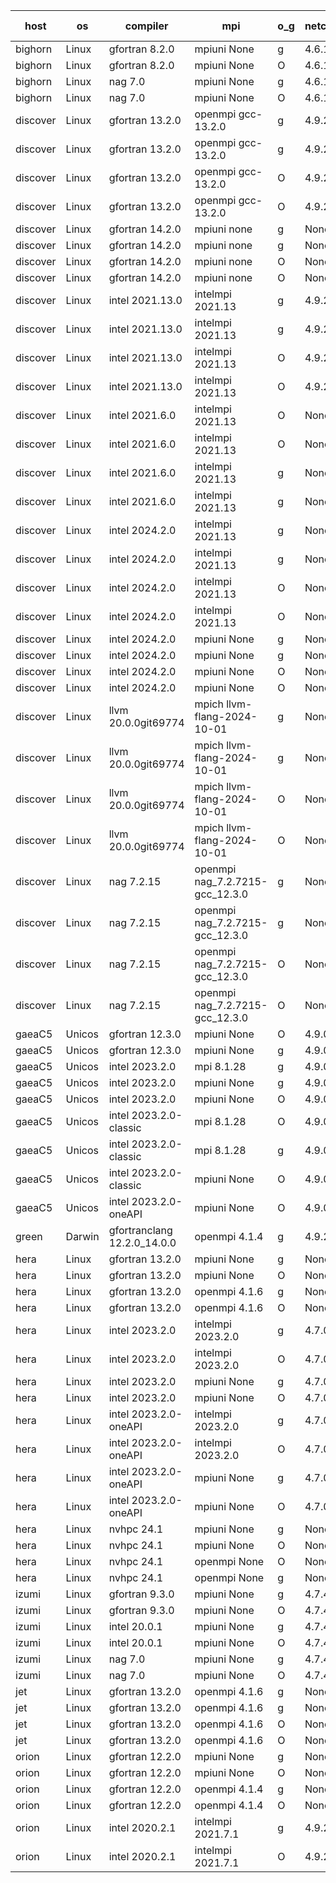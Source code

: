 

| host     | os       | compiler                              | mpi                      | o_g        | netcdf        | build       | u_pass          | u_fail          | s_pass            | s_fail            | e_pass             | e_fail             | nuopc_pass       | nuopc_fail       | artifacts link          |
|----------|----------|---------------------------------------|--------------------------|------------|---------------|-------------|-----------------|-----------------|-------------------|-------------------|--------------------|--------------------|------------------|------------------|-------------------------|
| bighorn | Linux | gfortran 8.2.0 | mpiuni None  | g | 4.6.1  | PASS | 12516 | 0 | 9 | 0 | 43 | 0 | None | None | <a href="https://github.com/esmf-org/esmf-test-artifacts/tree/d5ad85005f65b957ddcf219cc020ed265f89a060/develop/gfortran/8.2.0/g/mpiuni/None" target="_blank">d5ad850</a> | 
| bighorn | Linux | gfortran 8.2.0 | mpiuni None  | O | 4.6.1  | PASS | 12516 | 0 | 9 | 0 | 43 | 0 | None | None | <a href="https://github.com/esmf-org/esmf-test-artifacts/tree/7d30ec12a3622842e9fdbab20ec28c01b0907db5/develop/gfortran/8.2.0/O/mpiuni/None" target="_blank">7d30ec1</a> | 
| bighorn | Linux | nag 7.0 | mpiuni None  | g | 4.6.1  | PASS | 12516 | 0 | 9 | 0 | 43 | 0 | None | None | <a href="https://github.com/esmf-org/esmf-test-artifacts/tree/c85e5de7b952da28fecd1eab5ab42cb76f3304f6/develop/nag/7.0/g/mpiuni/None" target="_blank">c85e5de</a> | 
| bighorn | Linux | nag 7.0 | mpiuni None  | O | 4.6.1  | PASS | 12516 | 0 | 9 | 0 | 43 | 0 | None | None | <a href="https://github.com/esmf-org/esmf-test-artifacts/tree/e9aa56572ba1afb0968504f1e5a2a1a6263f32a4/develop/nag/7.0/O/mpiuni/None" target="_blank">e9aa565</a> | 
| discover | Linux | gfortran 13.2.0 | openmpi gcc-13.2.0  | g | 4.9.2  | PASS | 14185 | 0 | 51 | 0 | 80 | 0 | 56 | 0 | <a href="https://github.com/esmf-org/esmf-test-artifacts/tree/b85628f9228059303cc03f2cee55b09e8d204ad6/develop/gfortran/13.2.0/g/openmpi/gcc-13.2.0" target="_blank">b85628f</a> | 
| discover | Linux | gfortran 13.2.0 | openmpi gcc-13.2.0  | g | 4.9.2  | PASS | None | None | None | None | None | None | None | None | <a href="https://github.com/esmf-org/esmf-test-artifacts/tree/de6e8d5495d2698796a217e86a2b88de2067debd/develop/gfortran/13.2.0/g/openmpi/gcc-13.2.0" target="_blank">de6e8d5</a> | 
| discover | Linux | gfortran 13.2.0 | openmpi gcc-13.2.0  | O | 4.9.2  | PASS | 14185 | 0 | 51 | 0 | 80 | 0 | 56 | 0 | <a href="https://github.com/esmf-org/esmf-test-artifacts/tree/493fc0d221d224447f4216039b189d46c6d50f55/develop/gfortran/13.2.0/O/openmpi/gcc-13.2.0" target="_blank">493fc0d</a> | 
| discover | Linux | gfortran 13.2.0 | openmpi gcc-13.2.0  | O | 4.9.2  | PASS | None | None | None | None | None | None | None | None | <a href="https://github.com/esmf-org/esmf-test-artifacts/tree/59a6490cb439da57169bf9302e555e3743635efa/develop/gfortran/13.2.0/O/openmpi/gcc-13.2.0" target="_blank">59a6490</a> | 
| discover | Linux | gfortran 14.2.0 | mpiuni none  | g | None  | PASS | 12516 | 0 | 9 | 0 | 43 | 0 | None | None | <a href="https://github.com/esmf-org/esmf-test-artifacts/tree/01b9d5bb2b02d5af58636106f5d195f038b41eda/develop/gfortran/14.2.0/g/mpiuni/none" target="_blank">01b9d5b</a> | 
| discover | Linux | gfortran 14.2.0 | mpiuni none  | g | None  | PASS | None | None | None | None | None | None | None | None | <a href="https://github.com/esmf-org/esmf-test-artifacts/tree/eda2b62da62c0076a2abb1628c3d1b946f9ae317/develop/gfortran/14.2.0/g/mpiuni/none" target="_blank">eda2b62</a> | 
| discover | Linux | gfortran 14.2.0 | mpiuni none  | O | None  | PASS | 12516 | 0 | 9 | 0 | 43 | 0 | None | None | <a href="https://github.com/esmf-org/esmf-test-artifacts/tree/545532672dfe56bcb5e30b2a346c9e543c92a94a/develop/gfortran/14.2.0/O/mpiuni/none" target="_blank">5455326</a> | 
| discover | Linux | gfortran 14.2.0 | mpiuni none  | O | None  | PASS | None | None | None | None | None | None | None | None | <a href="https://github.com/esmf-org/esmf-test-artifacts/tree/181a074dd6db5fcc8dac60b6fe3732ce49166995/develop/gfortran/14.2.0/O/mpiuni/none" target="_blank">181a074</a> | 
| discover | Linux | intel 2021.13.0 | intelmpi 2021.13  | g | 4.9.2  | PASS | 14185 | 0 | 51 | 0 | 80 | 0 | 56 | 0 | <a href="https://github.com/esmf-org/esmf-test-artifacts/tree/6255b90a7a527b3527a02025f43f683c4e95bc15/develop/intel/2021.13.0/g/intelmpi/2021.13" target="_blank">6255b90</a> | 
| discover | Linux | intel 2021.13.0 | intelmpi 2021.13  | g | 4.9.2  | PASS | None | None | None | None | None | None | None | None | <a href="https://github.com/esmf-org/esmf-test-artifacts/tree/0b17ea357c99a46c5842ec2b60fe644db13dfb10/develop/intel/2021.13.0/g/intelmpi/2021.13" target="_blank">0b17ea3</a> | 
| discover | Linux | intel 2021.13.0 | intelmpi 2021.13  | O | 4.9.2  | PASS | 14185 | 0 | 51 | 0 | 80 | 0 | 56 | 0 | <a href="https://github.com/esmf-org/esmf-test-artifacts/tree/d1da569248e4cdaf991b6b226dd16403833e7538/develop/intel/2021.13.0/O/intelmpi/2021.13" target="_blank">d1da569</a> | 
| discover | Linux | intel 2021.13.0 | intelmpi 2021.13  | O | 4.9.2  | PASS | None | None | None | None | None | None | None | None | <a href="https://github.com/esmf-org/esmf-test-artifacts/tree/44ce703979a9dd6b566eabf7d5f87e90873d2194/develop/intel/2021.13.0/O/intelmpi/2021.13" target="_blank">44ce703</a> | 
| discover | Linux | intel 2021.6.0 | intelmpi 2021.13  | O | None  | PASS | 14185 | 0 | 51 | 0 | 80 | 0 | 56 | 0 | <a href="https://github.com/esmf-org/esmf-test-artifacts/tree/87fc0ba39d6162938cca332c436fb7443824c89d/develop/intel/2021.6.0/O/intelmpi/2021.13" target="_blank">87fc0ba</a> | 
| discover | Linux | intel 2021.6.0 | intelmpi 2021.13  | O | None  | PASS | None | None | None | None | None | None | None | None | <a href="https://github.com/esmf-org/esmf-test-artifacts/tree/050a2e04ec259090161c0b7e0ed66e051d1ad2ed/develop/intel/2021.6.0/O/intelmpi/2021.13" target="_blank">050a2e0</a> | 
| discover | Linux | intel 2021.6.0 | intelmpi 2021.13  | g | None  | PASS | 14185 | 0 | 51 | 0 | 80 | 0 | 56 | 0 | <a href="https://github.com/esmf-org/esmf-test-artifacts/tree/975dec96186ac9d8b85e5ca2bc1f993bfa0135a6/develop/intel/2021.6.0/g/intelmpi/2021.13" target="_blank">975dec9</a> | 
| discover | Linux | intel 2021.6.0 | intelmpi 2021.13  | g | None  | PASS | None | None | None | None | None | None | None | None | <a href="https://github.com/esmf-org/esmf-test-artifacts/tree/4ed0ebe85e0a71283e5c3d8e2a8351bfbefe4aef/develop/intel/2021.6.0/g/intelmpi/2021.13" target="_blank">4ed0ebe</a> | 
| discover | Linux | intel 2024.2.0 | intelmpi 2021.13  | g | None  | PASS | 14184 | 1 | 51 | 0 | 80 | 0 | 56 | 0 | <a href="https://github.com/esmf-org/esmf-test-artifacts/tree/3273a8fb0f9683f583c20ff74acf3cd67edba76a/develop/intel/2024.2.0/g/intelmpi/2021.13" target="_blank">3273a8f</a> | 
| discover | Linux | intel 2024.2.0 | intelmpi 2021.13  | g | None  | PASS | None | None | None | None | None | None | None | None | <a href="https://github.com/esmf-org/esmf-test-artifacts/tree/101aae5e85a9e9dbe1c8cc251d1e10cacff91e7f/develop/intel/2024.2.0/g/intelmpi/2021.13" target="_blank">101aae5</a> | 
| discover | Linux | intel 2024.2.0 | intelmpi 2021.13  | O | None  | PASS | 14185 | 0 | 51 | 0 | 80 | 0 | 56 | 0 | <a href="https://github.com/esmf-org/esmf-test-artifacts/tree/f6c54cb00d2076d97d2c9d61c1c9597a62165ec9/develop/intel/2024.2.0/O/intelmpi/2021.13" target="_blank">f6c54cb</a> | 
| discover | Linux | intel 2024.2.0 | intelmpi 2021.13  | O | None  | PASS | None | None | None | None | None | None | None | None | <a href="https://github.com/esmf-org/esmf-test-artifacts/tree/34c77b18839a222e30d36d1757202109ea91a526/develop/intel/2024.2.0/O/intelmpi/2021.13" target="_blank">34c77b1</a> | 
| discover | Linux | intel 2024.2.0 | mpiuni None  | g | None  | PASS | 12515 | 1 | 9 | 0 | 43 | 0 | None | None | <a href="https://github.com/esmf-org/esmf-test-artifacts/tree/9506862e1ac18bf5806658a2450b7acfbf2d0a27/develop/intel/2024.2.0/g/mpiuni/None" target="_blank">9506862</a> | 
| discover | Linux | intel 2024.2.0 | mpiuni None  | g | None  | PASS | None | None | None | None | None | None | None | None | <a href="https://github.com/esmf-org/esmf-test-artifacts/tree/8a07f9cd816992904d287291ded2144be780d171/develop/intel/2024.2.0/g/mpiuni/None" target="_blank">8a07f9c</a> | 
| discover | Linux | intel 2024.2.0 | mpiuni None  | O | None  | PASS | None | None | None | None | None | None | None | None | <a href="https://github.com/esmf-org/esmf-test-artifacts/tree/ca40fbf2dc8a4da8f752c0b5492fc1dae927dc98/develop/intel/2024.2.0/O/mpiuni/None" target="_blank">ca40fbf</a> | 
| discover | Linux | intel 2024.2.0 | mpiuni None  | O | None  | PASS | None | None | None | None | None | None | None | None | <a href="https://github.com/esmf-org/esmf-test-artifacts/tree/e45568dbfb114003222c28fe385332f2a684ac3a/develop/intel/2024.2.0/O/mpiuni/None" target="_blank">e45568d</a> | 
| discover | Linux | llvm 20.0.0git69774 | mpich llvm-flang-2024-10-01  | g | None  | PASS | 14149 | 36 | 18 | 33 | 76 | 4 | 18 | 38 | <a href="https://github.com/esmf-org/esmf-test-artifacts/tree/2d8da200894b1981a4a93c46d2b76d33244c84af/develop/llvm/20.0.0git69774/g/mpich/llvm-flang-2024-10-01" target="_blank">2d8da20</a> | 
| discover | Linux | llvm 20.0.0git69774 | mpich llvm-flang-2024-10-01  | g | None  | PASS | None | None | None | None | None | None | None | None | <a href="https://github.com/esmf-org/esmf-test-artifacts/tree/0eb98ba0c81aedc750b7882f79ac75b71b4c41ed/develop/llvm/20.0.0git69774/g/mpich/llvm-flang-2024-10-01" target="_blank">0eb98ba</a> | 
| discover | Linux | llvm 20.0.0git69774 | mpich llvm-flang-2024-10-01  | O | None  | PASS | 14147 | 38 | 18 | 33 | 76 | 4 | 17 | 39 | <a href="https://github.com/esmf-org/esmf-test-artifacts/tree/de212b394010ae2465dd17d4111b79b231194a41/develop/llvm/20.0.0git69774/O/mpich/llvm-flang-2024-10-01" target="_blank">de212b3</a> | 
| discover | Linux | llvm 20.0.0git69774 | mpich llvm-flang-2024-10-01  | O | None  | PASS | None | None | None | None | None | None | None | None | <a href="https://github.com/esmf-org/esmf-test-artifacts/tree/2bd424b6f35f74143bbb781dad101ab19fe666ea/develop/llvm/20.0.0git69774/O/mpich/llvm-flang-2024-10-01" target="_blank">2bd424b</a> | 
| discover | Linux | nag 7.2.15 | openmpi nag_7.2.7215-gcc_12.3.0  | g | None  | PASS | 14185 | 0 | 51 | 0 | 80 | 0 | 56 | 0 | <a href="https://github.com/esmf-org/esmf-test-artifacts/tree/e58db532624fa43f80fe92373afc8daf32bceb88/develop/nag/7.2.15/g/openmpi/nag_7.2.7215-gcc_12.3.0" target="_blank">e58db53</a> | 
| discover | Linux | nag 7.2.15 | openmpi nag_7.2.7215-gcc_12.3.0  | g | None  | PASS | None | None | None | None | None | None | None | None | <a href="https://github.com/esmf-org/esmf-test-artifacts/tree/b1b2e18962728d54ed8d20f07f923e8ef572dc66/develop/nag/7.2.15/g/openmpi/nag_7.2.7215-gcc_12.3.0" target="_blank">b1b2e18</a> | 
| discover | Linux | nag 7.2.15 | openmpi nag_7.2.7215-gcc_12.3.0  | O | None  | PASS | 14169 | 16 | 51 | 0 | 80 | 0 | 56 | 0 | <a href="https://github.com/esmf-org/esmf-test-artifacts/tree/a08190c1b686219dd1a6103dc0493bada4ea9469/develop/nag/7.2.15/O/openmpi/nag_7.2.7215-gcc_12.3.0" target="_blank">a08190c</a> | 
| discover | Linux | nag 7.2.15 | openmpi nag_7.2.7215-gcc_12.3.0  | O | None  | PASS | None | None | None | None | None | None | None | None | <a href="https://github.com/esmf-org/esmf-test-artifacts/tree/8ed65fd8864f7fc9a8ae320a74040f6a56e1b105/develop/nag/7.2.15/O/openmpi/nag_7.2.7215-gcc_12.3.0" target="_blank">8ed65fd</a> | 
| gaeaC5 | Unicos | gfortran 12.3.0 | mpiuni None  | O | 4.9.0  | PASS | 12516 | 0 | 9 | 0 | 43 | 0 | None | None | <a href="https://github.com/esmf-org/esmf-test-artifacts/tree/349d02ea4c609fc84d965711275e035f4bddf008/develop/gfortran/12.3.0/O/mpiuni/None" target="_blank">349d02e</a> | 
| gaeaC5 | Unicos | gfortran 12.3.0 | mpiuni None  | g | 4.9.0  | PASS | 12516 | 0 | 9 | 0 | 43 | 0 | None | None | <a href="https://github.com/esmf-org/esmf-test-artifacts/tree/6df4658d3e037630bfd5d57649480921309b645c/develop/gfortran/12.3.0/g/mpiuni/None" target="_blank">6df4658</a> | 
| gaeaC5 | Unicos | intel 2023.2.0 | mpi 8.1.28  | g | 4.9.0  | PASS | None | None | None | None | None | None | None | None | <a href="https://github.com/esmf-org/esmf-test-artifacts/tree/c68a8ef8ed024b4764cccd625ef486aae2d709d7/develop/intel/2023.2.0/g/mpi/8.1.28" target="_blank">c68a8ef</a> | 
| gaeaC5 | Unicos | intel 2023.2.0 | mpiuni None  | g | 4.9.0  | PASS | 12516 | 0 | 9 | 0 | 43 | 0 | None | None | <a href="https://github.com/esmf-org/esmf-test-artifacts/tree/91ecc8d71d56a97b6e2acce2ca9c7a08ac6ca132/develop/intel/2023.2.0/g/mpiuni/None" target="_blank">91ecc8d</a> | 
| gaeaC5 | Unicos | intel 2023.2.0 | mpiuni None  | O | 4.9.0  | PASS | 12516 | 0 | 9 | 0 | 43 | 0 | None | None | <a href="https://github.com/esmf-org/esmf-test-artifacts/tree/d1941a0a58239b7bac0b8fc07a207a615297fb25/develop/intel/2023.2.0/O/mpiuni/None" target="_blank">d1941a0</a> | 
| gaeaC5 | Unicos | intel 2023.2.0-classic | mpi 8.1.28  | O | 4.9.0  | PASS | 14185 | 0 | 51 | 0 | 80 | 0 | 56 | 0 | <a href="https://github.com/esmf-org/esmf-test-artifacts/tree/97df8a0a266510d73fe0acb24b593deafec02868/develop/intel/2023.2.0-classic/O/mpi/8.1.28" target="_blank">97df8a0</a> | 
| gaeaC5 | Unicos | intel 2023.2.0-classic | mpi 8.1.28  | g | 4.9.0  | PASS | None | None | None | None | None | None | None | None | <a href="https://github.com/esmf-org/esmf-test-artifacts/tree/1adf90be2d2765fb1e14f89a73b1a525bac600b9/develop/intel/2023.2.0-classic/g/mpi/8.1.28" target="_blank">1adf90b</a> | 
| gaeaC5 | Unicos | intel 2023.2.0-classic | mpiuni None  | O | 4.9.0  | PASS | None | None | None | None | None | None | None | None | <a href="https://github.com/esmf-org/esmf-test-artifacts/tree/b6b95d7221eba140ea8e9b1007327fe0c3c54de1/develop/intel/2023.2.0-classic/O/mpiuni/None" target="_blank">b6b95d7</a> | 
| gaeaC5 | Unicos | intel 2023.2.0-oneAPI | mpiuni None  | O | 4.9.0  | PASS | 12516 | 0 | 9 | 0 | 43 | 0 | None | None | <a href="https://github.com/esmf-org/esmf-test-artifacts/tree/76f7ddc73cd29dd4dd0db8b8aa85a7b968949826/develop/intel/2023.2.0-oneAPI/O/mpiuni/None" target="_blank">76f7ddc</a> | 
| green | Darwin | gfortranclang 12.2.0_14.0.0 | openmpi 4.1.4  | g | 4.9.2  | PASS | 14185 | 0 | 51 | 0 | 80 | 0 | 56 | 1 | <a href="https://github.com/esmf-org/esmf-test-artifacts/tree/788111505c3641a19bc39857d9669c6fe9bc1bb3/develop/gfortranclang/12.2.0_14.0.0/g/openmpi/4.1.4" target="_blank">7881115</a> | 
| hera | Linux | gfortran 13.2.0 | mpiuni None  | g | None  | PASS | 12516 | 0 | 9 | 0 | 43 | 0 | None | None | <a href="https://github.com/esmf-org/esmf-test-artifacts/tree/3125f5da41d72aa9e1a2270c08978bf6c777d52a/develop/gfortran/13.2.0/g/mpiuni/None" target="_blank">3125f5d</a> | 
| hera | Linux | gfortran 13.2.0 | mpiuni None  | O | None  | PASS | 12516 | 0 | 9 | 0 | 43 | 0 | None | None | <a href="https://github.com/esmf-org/esmf-test-artifacts/tree/f583b1cbf8de9a0e8f789324b2b97b847bbfedda/develop/gfortran/13.2.0/O/mpiuni/None" target="_blank">f583b1c</a> | 
| hera | Linux | gfortran 13.2.0 | openmpi 4.1.6  | g | None  | PASS | 14185 | 0 | 51 | 0 | 80 | 0 | 56 | 0 | <a href="https://github.com/esmf-org/esmf-test-artifacts/tree/1c8b032062a6cdd7d6d269a1b9c3beb00c53ce73/develop/gfortran/13.2.0/g/openmpi/4.1.6" target="_blank">1c8b032</a> | 
| hera | Linux | gfortran 13.2.0 | openmpi 4.1.6  | O | None  | PASS | 14185 | 0 | 51 | 0 | 80 | 0 | 56 | 0 | <a href="https://github.com/esmf-org/esmf-test-artifacts/tree/313038f980fe9403477456cf367ff12fbc0063cd/develop/gfortran/13.2.0/O/openmpi/4.1.6" target="_blank">313038f</a> | 
| hera | Linux | intel 2023.2.0 | intelmpi 2023.2.0  | g | 4.7.0  | PASS | 14185 | 0 | 51 | 0 | 80 | 0 | 56 | 0 | <a href="https://github.com/esmf-org/esmf-test-artifacts/tree/35492c988c7157d42ebec84fd2dc4dcaee313f85/develop/intel/2023.2.0/g/intelmpi/2023.2.0" target="_blank">35492c9</a> | 
| hera | Linux | intel 2023.2.0 | intelmpi 2023.2.0  | O | 4.7.0  | PASS | 14185 | 0 | 51 | 0 | 80 | 0 | 56 | 0 | <a href="https://github.com/esmf-org/esmf-test-artifacts/tree/ec593d14aafac98d7fed6643b8e9d9a405245135/develop/intel/2023.2.0/O/intelmpi/2023.2.0" target="_blank">ec593d1</a> | 
| hera | Linux | intel 2023.2.0 | mpiuni None  | g | 4.7.0  | PASS | 12516 | 0 | 9 | 0 | 43 | 0 | None | None | <a href="https://github.com/esmf-org/esmf-test-artifacts/tree/3085831729cec3787c979d4e241270d7885ada90/develop/intel/2023.2.0/g/mpiuni/None" target="_blank">3085831</a> | 
| hera | Linux | intel 2023.2.0 | mpiuni None  | O | 4.7.0  | PASS | 12516 | 0 | 9 | 0 | 43 | 0 | None | None | <a href="https://github.com/esmf-org/esmf-test-artifacts/tree/ae18cad08459c8b8a5f01a34e1512a3f465db44d/develop/intel/2023.2.0/O/mpiuni/None" target="_blank">ae18cad</a> | 
| hera | Linux | intel 2023.2.0-oneAPI | intelmpi 2023.2.0  | g | 4.7.0  | PASS | 14185 | 0 | 51 | 0 | 80 | 0 | 56 | 0 | <a href="https://github.com/esmf-org/esmf-test-artifacts/tree/a9badea92f7e2d25b30000ef08e5fe10807ae5e6/develop/intel/2023.2.0-oneAPI/g/intelmpi/2023.2.0" target="_blank">a9badea</a> | 
| hera | Linux | intel 2023.2.0-oneAPI | intelmpi 2023.2.0  | O | 4.7.0  | PASS | 14185 | 0 | 50 | 1 | 80 | 0 | 56 | 0 | <a href="https://github.com/esmf-org/esmf-test-artifacts/tree/94f4222f148ee237f0fe131a1fa97a758410e1a8/develop/intel/2023.2.0-oneAPI/O/intelmpi/2023.2.0" target="_blank">94f4222</a> | 
| hera | Linux | intel 2023.2.0-oneAPI | mpiuni None  | g | 4.7.0  | PASS | 12516 | 0 | 9 | 0 | 43 | 0 | None | None | <a href="https://github.com/esmf-org/esmf-test-artifacts/tree/e5d8698d41aa19a411a50ead1e1dc64452e38eb2/develop/intel/2023.2.0-oneAPI/g/mpiuni/None" target="_blank">e5d8698</a> | 
| hera | Linux | intel 2023.2.0-oneAPI | mpiuni None  | O | 4.7.0  | PASS | 12516 | 0 | 9 | 0 | 43 | 0 | None | None | <a href="https://github.com/esmf-org/esmf-test-artifacts/tree/0cbc10b4bab24190affbe91b13e2174af64a4a2c/develop/intel/2023.2.0-oneAPI/O/mpiuni/None" target="_blank">0cbc10b</a> | 
| hera | Linux | nvhpc 24.1 | mpiuni None  | g | None  | PASS | 12516 | 0 | 9 | 0 | 43 | 0 | None | None | <a href="https://github.com/esmf-org/esmf-test-artifacts/tree/82f1b3bfd5392f52796348c7b7a2254522e24934/develop/nvhpc/24.1/g/mpiuni/None" target="_blank">82f1b3b</a> | 
| hera | Linux | nvhpc 24.1 | mpiuni None  | O | None  | PASS | 12516 | 0 | 9 | 0 | 43 | 0 | None | None | <a href="https://github.com/esmf-org/esmf-test-artifacts/tree/6260c8a048adb78ee6fc1371278de26c39ab3b36/develop/nvhpc/24.1/O/mpiuni/None" target="_blank">6260c8a</a> | 
| hera | Linux | nvhpc 24.1 | openmpi None  | O | None  | PASS | 14185 | 0 | 51 | 0 | 80 | 0 | 56 | 0 | <a href="https://github.com/esmf-org/esmf-test-artifacts/tree/5721cd3894ea4dc5871f54f52c9a4e4e5e848f2f/develop/nvhpc/24.1/O/openmpi/None" target="_blank">5721cd3</a> | 
| hera | Linux | nvhpc 24.1 | openmpi None  | g | None  | PASS | None | None | None | None | None | None | None | None | <a href="https://github.com/esmf-org/esmf-test-artifacts/tree/442a77975e76232368f1bfdb57b2c5adcf2e3c9c/develop/nvhpc/24.1/g/openmpi/None" target="_blank">442a779</a> | 
| izumi | Linux | gfortran 9.3.0 | mpiuni None  | g | 4.7.4  | PASS | 12516 | 0 | 9 | 0 | 43 | 0 | None | None | <a href="https://github.com/esmf-org/esmf-test-artifacts/tree/9fad073d3871fe4523a85fdcae21cd15a01582c3/develop/gfortran/9.3.0/g/mpiuni/None" target="_blank">9fad073</a> | 
| izumi | Linux | gfortran 9.3.0 | mpiuni None  | O | 4.7.4  | PASS | 12516 | 0 | 9 | 0 | 43 | 0 | None | None | <a href="https://github.com/esmf-org/esmf-test-artifacts/tree/4282d7b5fbf4368ed6ba9f6a4984b195e27b8a1e/develop/gfortran/9.3.0/O/mpiuni/None" target="_blank">4282d7b</a> | 
| izumi | Linux | intel 20.0.1 | mpiuni None  | g | 4.7.4  | PASS | 12516 | 0 | 9 | 0 | 43 | 0 | None | None | <a href="https://github.com/esmf-org/esmf-test-artifacts/tree/5474c30ad029403db3c0b3fa8e580e8c0b97542c/develop/intel/20.0.1/g/mpiuni/None" target="_blank">5474c30</a> | 
| izumi | Linux | intel 20.0.1 | mpiuni None  | O | 4.7.4  | PASS | 12516 | 0 | 9 | 0 | 43 | 0 | None | None | <a href="https://github.com/esmf-org/esmf-test-artifacts/tree/02a264e8175ab84598841b5ea77ee33c8e3d59ce/develop/intel/20.0.1/O/mpiuni/None" target="_blank">02a264e</a> | 
| izumi | Linux | nag 7.0 | mpiuni None  | g | 4.7.4  | PASS | 12516 | 0 | 9 | 0 | 43 | 0 | None | None | <a href="https://github.com/esmf-org/esmf-test-artifacts/tree/0ce9a1cdc0c09fb19118585b0f8fae3bab39cce2/develop/nag/7.0/g/mpiuni/None" target="_blank">0ce9a1c</a> | 
| izumi | Linux | nag 7.0 | mpiuni None  | O | 4.7.4  | PASS | 12516 | 0 | 9 | 0 | 43 | 0 | None | None | <a href="https://github.com/esmf-org/esmf-test-artifacts/tree/2c37978818f6af9bc3120ed27a3a7a65887c0f6e/develop/nag/7.0/O/mpiuni/None" target="_blank">2c37978</a> | 
| jet | Linux | gfortran 13.2.0 | openmpi 4.1.6  | g | None  | PASS | 14185 | 0 | 51 | 0 | 80 | 0 | 56 | 0 | <a href="https://github.com/esmf-org/esmf-test-artifacts/tree/193d05cadf50b5c54034e274719cbf1a0f58caf2/develop/gfortran/13.2.0/g/openmpi/4.1.6" target="_blank">193d05c</a> | 
| jet | Linux | gfortran 13.2.0 | openmpi 4.1.6  | g | None  | PASS | 14185 | 0 | 51 | 0 | 80 | 0 | 56 | 0 | <a href="https://github.com/esmf-org/esmf-test-artifacts/tree/eb3e0c8858dbbb84964ae9676c3e31adf268bb74/develop/gfortran/13.2.0/g/openmpi/4.1.6" target="_blank">eb3e0c8</a> | 
| jet | Linux | gfortran 13.2.0 | openmpi 4.1.6  | O | None  | PASS | 14045 | 140 | 51 | 0 | 80 | 0 | 56 | 0 | <a href="https://github.com/esmf-org/esmf-test-artifacts/tree/2d9ef57d258f6c8d53f28043356452a033fcb5ee/develop/gfortran/13.2.0/O/openmpi/4.1.6" target="_blank">2d9ef57</a> | 
| jet | Linux | gfortran 13.2.0 | openmpi 4.1.6  | O | None  | PASS | 14185 | 0 | 51 | 0 | 80 | 0 | 56 | 0 | <a href="https://github.com/esmf-org/esmf-test-artifacts/tree/015bc5442dfb07aa27c4ec26a05d586db13cc633/develop/gfortran/13.2.0/O/openmpi/4.1.6" target="_blank">015bc54</a> | 
| orion | Linux | gfortran 12.2.0 | mpiuni None  | g | None  | PASS | 12516 | 0 | 9 | 0 | 43 | 0 | None | None | <a href="https://github.com/esmf-org/esmf-test-artifacts/tree/59c125de765ba1e989edf1c04188233ed7668d0d/develop/gfortran/12.2.0/g/mpiuni/None" target="_blank">59c125d</a> | 
| orion | Linux | gfortran 12.2.0 | mpiuni None  | O | None  | PASS | 12516 | 0 | 9 | 0 | 43 | 0 | None | None | <a href="https://github.com/esmf-org/esmf-test-artifacts/tree/9bcb6188e96d1d6e955072bb321fe67d32567076/develop/gfortran/12.2.0/O/mpiuni/None" target="_blank">9bcb618</a> | 
| orion | Linux | gfortran 12.2.0 | openmpi 4.1.4  | g | None  | PASS | 14185 | 0 | 51 | 0 | 80 | 0 | 44 | 12 | <a href="https://github.com/esmf-org/esmf-test-artifacts/tree/fb3e9958d6f3e35354af937e2040cdc33f673286/develop/gfortran/12.2.0/g/openmpi/4.1.4" target="_blank">fb3e995</a> | 
| orion | Linux | gfortran 12.2.0 | openmpi 4.1.4  | O | None  | PASS | 14185 | 0 | 51 | 0 | 80 | 0 | 44 | 12 | <a href="https://github.com/esmf-org/esmf-test-artifacts/tree/294fb2e431208026b58b57c2a22a77f44eb11ccd/develop/gfortran/12.2.0/O/openmpi/4.1.4" target="_blank">294fb2e</a> | 
| orion | Linux | intel 2020.2.1 | intelmpi 2021.7.1  | g | 4.9.2  | PASS | 14185 | 0 | 51 | 0 | 80 | 0 | 44 | 12 | <a href="https://github.com/esmf-org/esmf-test-artifacts/tree/d6b9c496f60d25a99f4e7559c3e60b0fd18f4569/develop/intel/2020.2.1/g/intelmpi/2021.7.1" target="_blank">d6b9c49</a> | 
| orion | Linux | intel 2020.2.1 | intelmpi 2021.7.1  | O | 4.9.2  | PASS | 14185 | 0 | 51 | 0 | 80 | 0 | 44 | 12 | <a href="https://github.com/esmf-org/esmf-test-artifacts/tree/bf2eee2d5ed28b6be5e3c4bf699bbd9a18bef755/develop/intel/2020.2.1/O/intelmpi/2021.7.1" target="_blank">bf2eee2</a> | 
